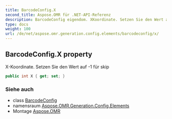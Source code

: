 ```yaml
---
title: BarcodeConfig.X
second_title: Aspose.OMR für .NET-API-Referenz
description: BarcodeConfig eigendom. XKoordinate. Setzen Sie den Wert auf 1 für skip
type: docs
weight: 100
url: /de/net/aspose.omr.generation.config.elements/barcodeconfig/x/
---
```

## BarcodeConfig.X property

X-Koordinate. Setzen Sie den Wert auf -1 für skip

```csharp
public int X { get; set; }
```

### Siehe auch

* class [BarcodeConfig](../)
* namensraum [Aspose.OMR.Generation.Config.Elements](../../barcodeconfig/)
* Montage [Aspose.OMR](../../../)


